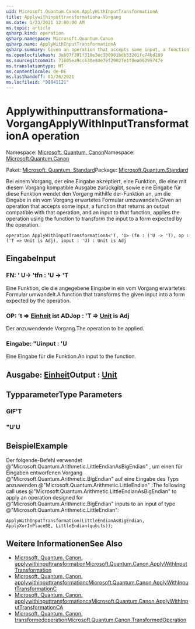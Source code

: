 ```yaml
---
uid: Microsoft.Quantum.Canon.ApplyWithInputTransformationA
title: Applywithinputtransformationa-Vorgang
ms.date: 1/23/2021 12:00:00 AM
ms.topic: article
qsharp.kind: operation
qsharp.namespace: Microsoft.Quantum.Canon
qsharp.name: ApplyWithInputTransformationA
qsharp.summary: Given an operation that accepts some input, a function that returns an output compatible with that operation, and an input to that function, applies the operation using the function to transform the input to a form expected by the operation.
ms.openlocfilehash: 3ab07f301f310e3ec380981bdb53201fc74bd289
ms.sourcegitcommit: 71605ea9cc630e84e7ef29027e1f0ea06299747e
ms.translationtype: MT
ms.contentlocale: de-DE
ms.lasthandoff: 01/26/2021
ms.locfileid: "98841121"
---
```

# <a name="applywithinputtransformationa-operation"></a><span data-ttu-id="2b703-102">Applywithinputtransformationa-Vorgang</span><span class="sxs-lookup"><span data-stu-id="2b703-102">ApplyWithInputTransformationA operation</span></span>

<span data-ttu-id="2b703-103">Namespace: [Microsoft. Quantum. Canon](xref:Microsoft.Quantum.Canon)</span><span class="sxs-lookup"><span data-stu-id="2b703-103">Namespace: [Microsoft.Quantum.Canon](xref:Microsoft.Quantum.Canon)</span></span>

<span data-ttu-id="2b703-104">Paket: [Microsoft. Quantum. Standard](https://nuget.org/packages/Microsoft.Quantum.Standard)</span><span class="sxs-lookup"><span data-stu-id="2b703-104">Package: [Microsoft.Quantum.Standard](https://nuget.org/packages/Microsoft.Quantum.Standard)</span></span>


<span data-ttu-id="2b703-105">Bei einem Vorgang, der eine Eingabe akzeptiert, eine Funktion, die eine mit diesem Vorgang kompatible Ausgabe zurückgibt, sowie eine Eingabe für diese Funktion wendet den Vorgang mithilfe der-Funktion an, um die Eingabe in ein vom Vorgang erwartetes Formular umzuwandeln.</span><span class="sxs-lookup"><span data-stu-id="2b703-105">Given an operation that accepts some input, a function that returns an output compatible with that operation, and an input to that function, applies the operation using the function to transform the input to a form expected by the operation.</span></span>

```qsharp
operation ApplyWithInputTransformationA<'T, 'U> (fn : ('U -> 'T), op : ('T => Unit is Adj), input : 'U) : Unit is Adj
```


## <a name="input"></a><span data-ttu-id="2b703-106">Eingabe</span><span class="sxs-lookup"><span data-stu-id="2b703-106">Input</span></span>

### <a name="fn--u---t"></a><span data-ttu-id="2b703-107">FN: ' U-> 't</span><span class="sxs-lookup"><span data-stu-id="2b703-107">fn : 'U -> 'T</span></span>

<span data-ttu-id="2b703-108">Eine Funktion, die die angegebene Eingabe in ein vom Vorgang erwartetes Formular umwandelt.</span><span class="sxs-lookup"><span data-stu-id="2b703-108">A function that transforms the given input into a form expected by the operation.</span></span>


### <a name="op--t--unit--is-adj"></a><span data-ttu-id="2b703-109">OP: 't => [Einheit](xref:microsoft.quantum.lang-ref.unit)  ist ADJ</span><span class="sxs-lookup"><span data-stu-id="2b703-109">op : 'T => [Unit](xref:microsoft.quantum.lang-ref.unit)  is Adj</span></span>

<span data-ttu-id="2b703-110">Der anzuwendende Vorgang.</span><span class="sxs-lookup"><span data-stu-id="2b703-110">The operation to be applied.</span></span>


### <a name="input--u"></a><span data-ttu-id="2b703-111">Eingabe: "U</span><span class="sxs-lookup"><span data-stu-id="2b703-111">input : 'U</span></span>

<span data-ttu-id="2b703-112">Eine Eingabe für die Funktion.</span><span class="sxs-lookup"><span data-stu-id="2b703-112">An input to the function.</span></span>



## <a name="output--unit"></a><span data-ttu-id="2b703-113">Ausgabe: [Einheit](xref:microsoft.quantum.lang-ref.unit)</span><span class="sxs-lookup"><span data-stu-id="2b703-113">Output : [Unit](xref:microsoft.quantum.lang-ref.unit)</span></span>



## <a name="type-parameters"></a><span data-ttu-id="2b703-114">Typparameter</span><span class="sxs-lookup"><span data-stu-id="2b703-114">Type Parameters</span></span>

### <a name="t"></a><span data-ttu-id="2b703-115">GIF</span><span class="sxs-lookup"><span data-stu-id="2b703-115">'T</span></span>


### <a name="u"></a><span data-ttu-id="2b703-116">"U</span><span class="sxs-lookup"><span data-stu-id="2b703-116">'U</span></span>



## <a name="example"></a><span data-ttu-id="2b703-117">Beispiel</span><span class="sxs-lookup"><span data-stu-id="2b703-117">Example</span></span>

<span data-ttu-id="2b703-118">Der folgende-Befehl verwendet @"Microsoft.Quantum.Arithmetic.LittleEndianAsBigEndian" , um einen für Eingaben entworfenen Vorgang @"Microsoft.Quantum.Arithmetic.BigEndian" auf eine Eingabe des Typs anzuwenden @"Microsoft.Quantum.Arithmetic.LittleEndian" :</span><span class="sxs-lookup"><span data-stu-id="2b703-118">The following call uses @"Microsoft.Quantum.Arithmetic.LittleEndianAsBigEndian" to apply an operation designed for @"Microsoft.Quantum.Arithmetic.BigEndian" inputs to an input of type @"Microsoft.Quantum.Arithmetic.LittleEndian":</span></span>

```qsharp
ApplyWithInputTransformation(LittleEndianAsBigEndian, ApplyXorInPlaceBE, LittleEndian(qubits));
```

## <a name="see-also"></a><span data-ttu-id="2b703-119">Weitere Informationen</span><span class="sxs-lookup"><span data-stu-id="2b703-119">See Also</span></span>

- [<span data-ttu-id="2b703-120">Microsoft. Quantum. Canon. applywithinputtransformation</span><span class="sxs-lookup"><span data-stu-id="2b703-120">Microsoft.Quantum.Canon.ApplyWithInputTransformation</span></span>](xref:Microsoft.Quantum.Canon.ApplyWithInputTransformation)
- [<span data-ttu-id="2b703-121">Microsoft. Quantum. Canon. applywithinputtransformationc</span><span class="sxs-lookup"><span data-stu-id="2b703-121">Microsoft.Quantum.Canon.ApplyWithInputTransformationC</span></span>](xref:Microsoft.Quantum.Canon.ApplyWithInputTransformationC)
- [<span data-ttu-id="2b703-122">Microsoft. Quantum. Canon. applywithinputtransformationca</span><span class="sxs-lookup"><span data-stu-id="2b703-122">Microsoft.Quantum.Canon.ApplyWithInputTransformationCA</span></span>](xref:Microsoft.Quantum.Canon.ApplyWithInputTransformationCA)
- [<span data-ttu-id="2b703-123">Microsoft. Quantum. Canon. transformedoperation</span><span class="sxs-lookup"><span data-stu-id="2b703-123">Microsoft.Quantum.Canon.TransformedOperation</span></span>](xref:Microsoft.Quantum.Canon.TransformedOperation)